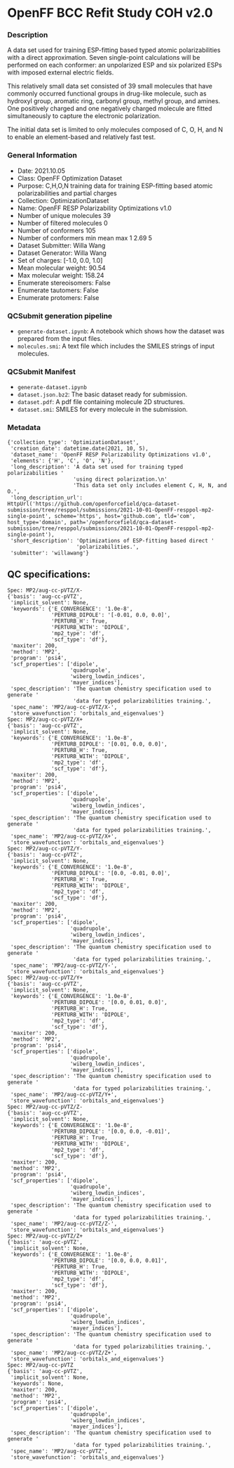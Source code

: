 # OpenFF BCC Refit Study COH v2.0

### Description

A data set used for training ESP-fitting based typed atomic polarizabilities with a direct approximation. Seven single-point calculations will be performed on each conformer: an unpolarized ESP and six polarized ESPs with imposed external electric fields.

This relatively small data set consisted of 39 small molecules that have commonly occurred functional groups in drug-like molecule, such as hydroxyl group, aromatic ring, carbonyl group, methyl group, and amines. One positively charged and one negatively charged molecule are fitted simultaneously to capture the electronic polarization. 

The initial data set is limited to only molecules composed of C, O, H, and N to enable an element-based and relatively fast test.


### General Information

- Date: 2021.10.05
- Class: OpenFF Optimization Dataset
- Purpose: C,H,O,N training data for training ESP-fitting based atomic polarizabilities and partial charges
- Collection: OptimizationDataset
- Name: OpenFF RESP Polarizability Optimizations v1.0 
- Number of unique molecules        39
- Number of filtered molecules      0
- Number of conformers              105
- Number of conformers min mean max 1    2.69  5
- Dataset Submitter: Willa Wang 
- Dataset Generator: Willa Wang 
- Set of charges: [-1.0, 0.0, 1.0]
- Mean molecular weight: 90.54
- Max molecular weight: 158.24
- Enumerate stereoisomers: False
- Enumerate tautomers: False
- Enumerate protomers: False

### QCSubmit generation pipeline

- `generate-dataset.ipynb`: A notebook which shows how the dataset was prepared from the input files.
- `molecules.smi`: A text file which includes the SMILES strings of input molecules.

### QCSubmit Manifest

- `generate-dataset.ipynb`
- `dataset.json.bz2`: The basic dataset ready for submission.
- `dataset.pdf`: A pdf file containing molecule 2D structures.
- `dataset.smi`: SMILES for every molecule in the submission.
 
### Metadata

```
{'collection_type': 'OptimizationDataset',
 'creation_date': datetime.date(2021, 10, 5),
 'dataset_name': 'OpenFF RESP Polarizability Optimizations v1.0',
 'elements': {'H', 'C', 'O', 'N'},
 'long_description': 'A data set used for training typed polarizabilities '
                     'using direct polarization.\n'
                     'This data set only includes element C, H, N, and O.',
 'long_description_url': HttpUrl('https://github.com/openforcefield/qca-dataset-submission/tree/resppol/submissions/2021-10-01-OpenFF-resppol-mp2-single-point', scheme='https', host='github.com', tld='com', host_type='domain', path='/openforcefield/qca-dataset-submission/tree/resppol/submissions/2021-10-01-OpenFF-resppol-mp2-single-point'),
 'short_description': 'Optimizations of ESP-fitting based direct '
                      'polarizabilities.',
 'submitter': 'willawang'}
```

## QC specifications:

```
Spec: MP2/aug-cc-pVTZ/X-
{'basis': 'aug-cc-pVTZ',
 'implicit_solvent': None,
 'keywords': {'E_CONVERGENCE': '1.0e-8',
              'PERTURB_DIPOLE': '[-0.01, 0.0, 0.0]',
              'PERTURB_H': True,
              'PERTURB_WITH': 'DIPOLE',
              'mp2_type': 'df',
              'scf_type': 'df'},
 'maxiter': 200,
 'method': 'MP2',
 'program': 'psi4',
 'scf_properties': ['dipole',
                    'quadrupole',
                    'wiberg_lowdin_indices',
                    'mayer_indices'],
 'spec_description': 'The quantum chemistry specification used to generate '
                     'data for typed polarizabilities training.',
 'spec_name': 'MP2/aug-cc-pVTZ/X-',
 'store_wavefunction': 'orbitals_and_eigenvalues'}
Spec: MP2/aug-cc-pVTZ/X+
{'basis': 'aug-cc-pVTZ',
 'implicit_solvent': None,
 'keywords': {'E_CONVERGENCE': '1.0e-8',
              'PERTURB_DIPOLE': '[0.01, 0.0, 0.0]',
              'PERTURB_H': True,
              'PERTURB_WITH': 'DIPOLE',
              'mp2_type': 'df',
              'scf_type': 'df'},
 'maxiter': 200,
 'method': 'MP2',
 'program': 'psi4',
 'scf_properties': ['dipole',
                    'quadrupole',
                    'wiberg_lowdin_indices',
                    'mayer_indices'],
 'spec_description': 'The quantum chemistry specification used to generate '
                     'data for typed polarizabilities training.',
 'spec_name': 'MP2/aug-cc-pVTZ/X+',
 'store_wavefunction': 'orbitals_and_eigenvalues'}
Spec: MP2/aug-cc-pVTZ/Y-
{'basis': 'aug-cc-pVTZ',
 'implicit_solvent': None,
 'keywords': {'E_CONVERGENCE': '1.0e-8',
              'PERTURB_DIPOLE': '[0.0, -0.01, 0.0]',
              'PERTURB_H': True,
              'PERTURB_WITH': 'DIPOLE',
              'mp2_type': 'df',
              'scf_type': 'df'},
 'maxiter': 200,
 'method': 'MP2',
 'program': 'psi4',
 'scf_properties': ['dipole',
                    'quadrupole',
                    'wiberg_lowdin_indices',
                    'mayer_indices'],
 'spec_description': 'The quantum chemistry specification used to generate '
                     'data for typed polarizabilities training.',
 'spec_name': 'MP2/aug-cc-pVTZ/Y-',
 'store_wavefunction': 'orbitals_and_eigenvalues'}
Spec: MP2/aug-cc-pVTZ/Y+
{'basis': 'aug-cc-pVTZ',
 'implicit_solvent': None,
 'keywords': {'E_CONVERGENCE': '1.0e-8',
              'PERTURB_DIPOLE': '[0.0, 0.01, 0.0]',
              'PERTURB_H': True,
              'PERTURB_WITH': 'DIPOLE',
              'mp2_type': 'df',
              'scf_type': 'df'},
 'maxiter': 200,
 'method': 'MP2',
 'program': 'psi4',
 'scf_properties': ['dipole',
                    'quadrupole',
                    'wiberg_lowdin_indices',
                    'mayer_indices'],
 'spec_description': 'The quantum chemistry specification used to generate '
                     'data for typed polarizabilities training.',
 'spec_name': 'MP2/aug-cc-pVTZ/Y+',
 'store_wavefunction': 'orbitals_and_eigenvalues'}
Spec: MP2/aug-cc-pVTZ/Z-
{'basis': 'aug-cc-pVTZ',
 'implicit_solvent': None,
 'keywords': {'E_CONVERGENCE': '1.0e-8',
              'PERTURB_DIPOLE': '[0.0, 0.0, -0.01]',
              'PERTURB_H': True,
              'PERTURB_WITH': 'DIPOLE',
              'mp2_type': 'df',
              'scf_type': 'df'},
 'maxiter': 200,
 'method': 'MP2',
 'program': 'psi4',
 'scf_properties': ['dipole',
                    'quadrupole',
                    'wiberg_lowdin_indices',
                    'mayer_indices'],
 'spec_description': 'The quantum chemistry specification used to generate '
                     'data for typed polarizabilities training.',
 'spec_name': 'MP2/aug-cc-pVTZ/Z-',
 'store_wavefunction': 'orbitals_and_eigenvalues'}
Spec: MP2/aug-cc-pVTZ/Z+
{'basis': 'aug-cc-pVTZ',
 'implicit_solvent': None,
 'keywords': {'E_CONVERGENCE': '1.0e-8',
              'PERTURB_DIPOLE': '[0.0, 0.0, 0.01]',
              'PERTURB_H': True,
              'PERTURB_WITH': 'DIPOLE',
              'mp2_type': 'df',
              'scf_type': 'df'},
 'maxiter': 200,
 'method': 'MP2',
 'program': 'psi4',
 'scf_properties': ['dipole',
                    'quadrupole',
                    'wiberg_lowdin_indices',
                    'mayer_indices'],
 'spec_description': 'The quantum chemistry specification used to generate '
                     'data for typed polarizabilities training.',
 'spec_name': 'MP2/aug-cc-pVTZ/Z+',
 'store_wavefunction': 'orbitals_and_eigenvalues'}
Spec: MP2/aug-cc-pVTZ
{'basis': 'aug-cc-pVTZ',
 'implicit_solvent': None,
 'keywords': None,
 'maxiter': 200,
 'method': 'MP2',
 'program': 'psi4',
 'scf_properties': ['dipole',
                    'quadrupole',
                    'wiberg_lowdin_indices',
                    'mayer_indices'],
 'spec_description': 'The quantum chemistry specification used to generate '
                     'data for typed polarizabilities training.',
 'spec_name': 'MP2/aug-cc-pVTZ',
 'store_wavefunction': 'orbitals_and_eigenvalues'}
```
